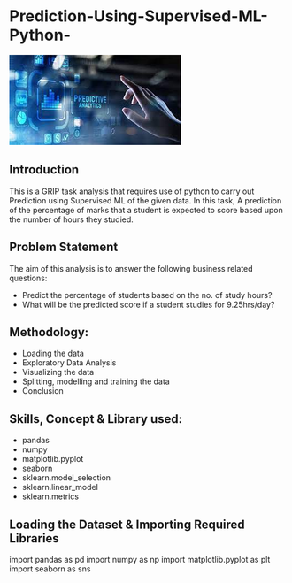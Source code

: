 # Prediction-Using-Supervised-ML-Python-
![](Predictive_Analytics.jpg)

## Introduction
This is a GRIP task analysis that requires use of python to carry out Prediction using Supervised ML of the given data. In this task, A prediction of the percentage of marks that a student is expected to score based upon the number of hours they studied. 

## Problem Statement 
The aim of this analysis is to answer the following business related questions:
- Predict the percentage of students based on the no. of study hours?
- What will be the predicted score if a student studies for 9.25hrs/day?

## Methodology:
- Loading the data
- Exploratory Data Analysis
- Visualizing the data
- Splitting, modelling and training the data
- Conclusion

## Skills, Concept & Library used:
- pandas
- numpy
- matplotlib.pyplot
- seaborn
- sklearn.model_selection 
- sklearn.linear_model
- sklearn.metrics

## Loading the Dataset & Importing Required Libraries
import pandas as pd
import numpy as np
import matplotlib.pyplot as plt
import seaborn as sns
